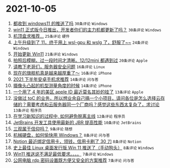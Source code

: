 # 2021-10-05

1. [都收到 windows11 的推送了吗](https://www.v2ex.com/t/805915) `30条评论` `Windows`
1. [win11 正式版今日推出，开发者你们的主力机都更新了吗？](https://www.v2ex.com/t/805929) `30条评论` `Windows`
1. [机顶盒求推荐...](https://www.v2ex.com/t/805916) `25条评论` `硬件`
1. [上午升级到了 11，终于用上 wsl-gpu 和 wslg 了，舒服了~~](https://www.v2ex.com/t/805938) `24条评论` `Windows`
1. [开始更新 Win11](https://www.v2ex.com/t/805927) `21条评论` `Windows`
1. [拍照后模糊，过一段时间才清晰。12/12mini 都遇到过](https://www.v2ex.com/t/805965) `20条评论` `Apple`
1. [请教下老哥们，服务器安全问题](https://www.v2ex.com/t/805940) `16条评论` `Linux`
1. [现在的旗舰机真是越来越厚重了～](https://www.v2ex.com/t/805935) `16条评论` `iPhone`
1. [2021 下半年安卓手机求推荐](https://www.v2ex.com/t/805951) `14条评论` `问与答`
1. [摄像头凸起的机型测量角度的时候](https://www.v2ex.com/t/805945) `14条评论` `iPhone`
1. [一个用了 4 年的美区 apple ID 最近莫名其妙的挂了](https://www.v2ex.com/t/805947) `13条评论` `Apple`
1. [没做过 toC 的业务，所以想业余自己搞一个小项目，请问各位是怎么选择云存储的？需要考虑和云服务器同一个厂商吗？感觉这些东西太复杂了，求讨论](https://www.v2ex.com/t/805941) `13条评论` `程序员`
1. [在学习新知识的过程中, 如何避免脱离主线](https://www.v2ex.com/t/805953) `12条评论` `程序员`
1. [JetBrains 开发工具使用最新的 JBR 提高性能](https://www.v2ex.com/t/805934) `10条评论` `JetBrains`
1. [三观属于信仰吗？](https://www.v2ex.com/t/805960) `9条评论` `随想`
1. [机械硬盘，如何愉快用 Windows？](https://www.v2ex.com/t/805963) `8条评论` `问与答`
1. [Notion 最近绑定信用卡，领钱，信用卡刷了 30 刀](https://www.v2ex.com/t/805950) `8条评论` `Notion`
1. [史上最佳 Linux 桌面发行版 Win 11 推送了（手动狗头）](https://www.v2ex.com/t/805917) `8条评论` `Windows`
1. [Win11 推送说不满足最低要求。。。。](https://www.v2ex.com/t/805975) `7条评论` `Windows`
1. [公网电脑 rdp 密码设置既方便又安全的方案推荐](https://www.v2ex.com/t/805924) `7条评论` `问与答`
